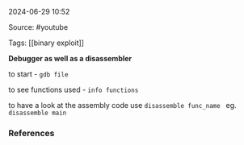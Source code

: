 
2024-06-29 10:52

Source: #youtube 

Tags: [[binary exploit]] 

**Debugger as well as a disassembler** 

to start - `gdb file`

to see functions used - `info functions`

to have a look at the assembly code use `disassemble func_name `
eg. `disassemble main`






### References
